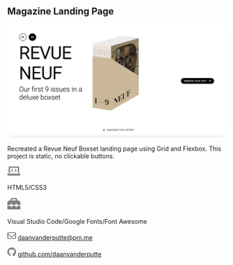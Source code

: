 ## Magazine Landing Page

<img src=./images/screenshot.png alt="Screenshot"/>

Recreated a Revue Neuf Boxset landing page using Grid and Flexbox. This project is static, no clickable buttons.

<img src=./svgs/laptop-code.svg alt="Code" width="30"/>

HTML5/CSS3

<img src=./svgs/toolbox.svg alt="Tools" width="30"/>

Visual Studio Code/Google Fonts/Font Awesome

<img src=./svgs/envelope.svg alt="Mail" width="20"/> daanvanderputte@pm.me

<img src=./svgs/github.svg alt="GitHub" width="20"/> [github.com/daanvanderputte](www.github.com/daanvanderputte)

<!-- <img src=./svgs/linkedin.svg alt="LinkedIn" width="20"/> -->